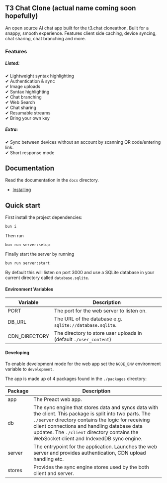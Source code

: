 ## T3 Chat Clone (actual name coming soon hopefully)

An open source AI chat app built for the t3.chat cloneathon. Built for a snappy, smooth experience. Features client side caching, device syncing, chat sharing, chat branching and more.

### Features

##### Listed:

✔ Lightweight syntax highlighting  
✔ Authentication & sync  
✔ Image uploads  
✔ Syntax highlighting  
✔ Chat branching  
✔ Web Search  
✔ Chat sharing  
✔ Resumable streams  
✔ Bring your own key

##### Extra:

✔ Sync between devices without an account by scanning QR code/entering link.  
✔ Short response mode

## Documentation

Read the documentation in the `docs` directory.

- [Installing](./docs/Installing.md)

## Quick start

First install the project dependencies:

```
bun i
```

Then run

```
bun run server:setup
```

Finally start the server by running

```
bun run server:start
```

By default this will listen on port 3000 and use a SQLite database in your current directory called `database.sqlite`.

#### Environment Variables

| Variable      | Description                                                       |
| ------------- | ----------------------------------------------------------------- |
| PORT          | The port for the web server to listen on.                         |
| DB_URL        | The URL of the database e.g. `sqlite://database.sqlite`.          |
| CDN_DIRECTORY | The directory to store user uploads in (default `./user_content`) |

#### Developing

To enable development mode for the web app set the `NODE_ENV` environment variable to `development`.

The app is made up of 4 packages found in the `./packages` directory:

| Package | Description                                                                                                                                                                                                                                                                                               |
| ------- | --------------------------------------------------------------------------------------------------------------------------------------------------------------------------------------------------------------------------------------------------------------------------------------------------------- |
| app     | The Preact web app.                                                                                                                                                                                                                                                                                       |
| db      | The sync engine that stores data and syncs data with the client. This package is split into two parts. The `./server` directory contains the logic for receiving client connections and handling database data updates. The `./client` directory contains the WebSocket client and IndexedDB sync engine. |
| server  | The entrypoint for the application. Launches the web server and provides authentication, CDN upload handling etc.                                                                                                                                                                                         |
| stores  | Provides the sync engine stores used by the both client and server.                                                                                                                                                                                                                                       |
